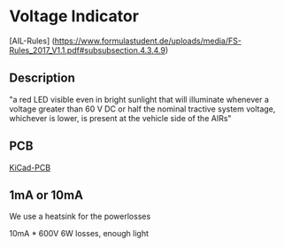 # Voltage Indicator

[AIL-Rules] (https://www.formulastudent.de/uploads/media/FS-Rules_2017_V1.1.pdf#subsubsection.4.3.4.9)

## Description

"a red LED visible even in bright sunlight that will 
illuminate whenever a voltage greater than 60 V DC 
or half the nominal tractive system voltage, 
whichever is lower, is present at the vehicle side of the AIRs"

## PCB
[KiCad-PCB](../../KiCad/AIL-Linear)

## 1mA or 10mA

We use a heatsink for the powerlosses 

10mA * 600V 6W losses, enough light